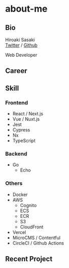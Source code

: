 # about-me

## Bio

Hiroaki Sasaki  
[Twitter](https://twitter.com/doutori3033) / [Github](https://github.com/doutori)

Web Developer

## Career

## Skill

### Frontend

- React / Next.js
- Vue / Nuxt.js
- Jest
- Cypress
- Nx
- TypeScript

### Backend

- Go
  - Echo

### Others
- Docker
- AWS
  - Cognito
  - ECS
  - ECR
  - S3
  - CloudFront
- Vercel
- MicroCMS / Contentful
- CircleCI / Github Actions

## Recent Project

